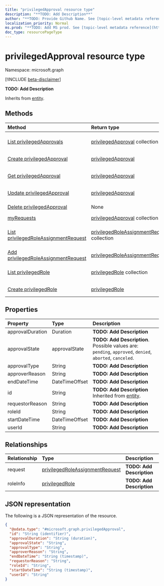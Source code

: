 ```yaml
---
title: "privilegedApproval resource type"
description: "**TODO: Add Description**"
author: "**TODO: Provide Github Name. See [topic-level metadata reference](https://msgo.azurewebsites.net/add/document/guidelines/metadata.html#topic-level-metadata)**"
localization_priority: Normal
ms.prod: "**TODO: Add MS prod. See [topic-level metadata reference](https://msgo.azurewebsites.net/add/document/guidelines/metadata.html#topic-level-metadata)**"
doc_type: resourcePageType
---
```


# privilegedApproval resource type

Namespace: microsoft.graph

[!INCLUDE [beta-disclaimer](../../includes/beta-disclaimer.md)]

**TODO: Add Description**


Inherits from [entity](../resources/entity.md).

## Methods
|Method|Return type|Description|
|:---|:---|:---|
|[List privilegedApprovals](../api/privilegedapproval-list.md)|[privilegedApproval](../resources/privilegedapproval.md) collection|Get a list of the [privilegedApproval](../resources/privilegedapproval.md) objects and their properties.|
|[Create privilegedApproval](../api/privilegedapproval-post-privilegedapproval.md)|[privilegedApproval](../resources/privilegedapproval.md)|Create a new [privilegedApproval](../resources/privilegedapproval.md) object.|
|[Get privilegedApproval](../api/privilegedapproval-get.md)|[privilegedApproval](../resources/privilegedapproval.md)|Read the properties and relationships of a [privilegedApproval](../resources/privilegedapproval.md) object.|
|[Update privilegedApproval](../api/privilegedapproval-update.md)|[privilegedApproval](../resources/privilegedapproval.md)|Update the properties of a [privilegedApproval](../resources/privilegedapproval.md) object.|
|[Delete privilegedApproval](../api/privilegedapproval-delete.md)|None|Deletes a [privilegedApproval](../resources/privilegedapproval.md) object.|
|[myRequests](../api/privilegedapproval-myrequests.md)|[privilegedApproval](../resources/privilegedapproval.md) collection|**TODO: Add Description**|
|[List privilegedRoleAssignmentRequest](../api/privilegedapproval-list-request.md)|[privilegedRoleAssignmentRequest](../resources/privilegedroleassignmentrequest.md) collection|Get the privilegedRoleAssignmentRequest resources from the request navigation property.|
|[Add privilegedRoleAssignmentRequest](../api/privilegedapproval-post-request.md)|[privilegedRoleAssignmentRequest](../resources/privilegedroleassignmentrequest.md)|Add request by posting to the request collection.|
|[List privilegedRole](../api/privilegedapproval-list-roleinfo.md)|[privilegedRole](../resources/privilegedrole.md) collection|Get the privilegedRole resources from the roleInfo navigation property.|
|[Create privilegedRole](../api/privilegedapproval-post-roleinfo.md)|[privilegedRole](../resources/privilegedrole.md)|Create a new privilegedRole object.|

## Properties
|Property|Type|Description|
|:---|:---|:---|
|approvalDuration|Duration|**TODO: Add Description**|
|approvalState|approvalState|**TODO: Add Description**. Possible values are: `pending`, `approved`, `denied`, `aborted`, `canceled`.|
|approvalType|String|**TODO: Add Description**|
|approverReason|String|**TODO: Add Description**|
|endDateTime|DateTimeOffset|**TODO: Add Description**|
|id|String|**TODO: Add Description** Inherited from [entity](../resources/entity.md).|
|requestorReason|String|**TODO: Add Description**|
|roleId|String|**TODO: Add Description**|
|startDateTime|DateTimeOffset|**TODO: Add Description**|
|userId|String|**TODO: Add Description**|

## Relationships
|Relationship|Type|Description|
|:---|:---|:---|
|request|[privilegedRoleAssignmentRequest](../resources/privilegedroleassignmentrequest.md)|**TODO: Add Description**|
|roleInfo|[privilegedRole](../resources/privilegedrole.md)|**TODO: Add Description**|

## JSON representation
The following is a JSON representation of the resource.
<!-- {
  "blockType": "resource",
  "keyProperty": "id",
  "@odata.type": "microsoft.graph.privilegedApproval",
  "baseType": "microsoft.graph.entity",
  "openType": false
}
-->
``` json
{
  "@odata.type": "#microsoft.graph.privilegedApproval",
  "id": "String (identifier)",
  "approvalDuration": "String (duration)",
  "approvalState": "String",
  "approvalType": "String",
  "approverReason": "String",
  "endDateTime": "String (timestamp)",
  "requestorReason": "String",
  "roleId": "String",
  "startDateTime": "String (timestamp)",
  "userId": "String"
}
```

